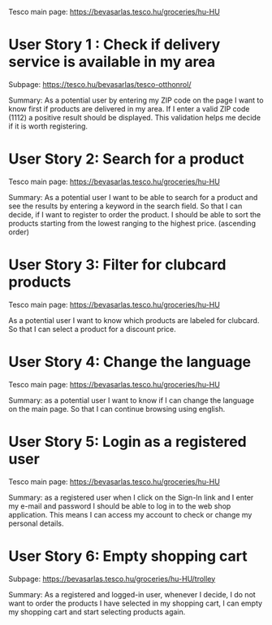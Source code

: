 Tesco main page: https://bevasarlas.tesco.hu/groceries/hu-HU

# User Story 1 : Check if delivery service is available in my area

Subpage: https://tesco.hu/bevasarlas/tesco-otthonrol/

Summary:  As a potential user by entering my ZIP code on the page 
I want to know first if products are delivered in my area. 
If I enter a valid ZIP code (1112) a positive result should be displayed. 
This validation helps me decide if it is worth registering.

# User Story 2: Search for a product
Tesco main page: https://bevasarlas.tesco.hu/groceries/hu-HU

Summary:  As a potential user I want to be able to search for a product and see the results 
by entering a keyword in the search field. 
So that I can decide, if I want to register to order the product. 
I should be able to sort the products starting from the lowest ranging to the highest price. (ascending order)


# User Story 3: Filter for clubcard products
Tesco main page: https://bevasarlas.tesco.hu/groceries/hu-HU

As a potential user I want to know which products are labeled for clubcard.
So that I can select a product for a discount price.

# User Story 4: Change the language
Tesco main page: https://bevasarlas.tesco.hu/groceries/hu-HU

Summary: as a potential user I want to know if I can change the language on the main page.
So that I can continue browsing using english.

# User Story 5: Login as a registered user
Tesco main page: https://bevasarlas.tesco.hu/groceries/hu-HU

Summary: as a registered user when I click on the Sign-In link and I enter my e-mail and password
I should be able to log in to the web shop application.
This means I can access my account to check or change my personal details.

# User Story 6: Empty shopping cart
Subpage: https://bevasarlas.tesco.hu/groceries/hu-HU/trolley

Summary: As a registered and logged-in user, whenever I decide, 
I do not want to order the products I have selected in my shopping cart,
I can empty my shopping cart and start selecting products again.



